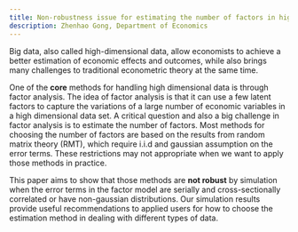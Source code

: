 ```yaml
---
title: Non-robustness issue for estimating the number of factors in high dimensional data
description: Zhenhao Gong, Department of Economics
---
```


Big data, also called high-dimensional data, allow economists to achieve a better estimation of economic effects and outcomes, while also brings many challenges to traditional econometric theory at the same time.

One of the **core** methods for handling high dimensional data is through factor analysis. The idea of factor analysis is that it can use a few latent factors to capture the variations of a large number of economic variables in a high dimensional data set. A critical question and also a big challenge in factor analysis is to estimate the number of factors. Most methods for choosing the number of factors are based on the results from random matrix theory (RMT), which require i.i.d and gaussian assumption on the error terms.  These restrictions may not appropriate when we want to apply those methods in practice.

This paper aims to show that those methods are **not robust** by simulation when the error terms in the factor model are serially and cross-sectionally correlated or have non-gaussian distributions. Our simulation results provide useful recommendations to applied users for how to choose the estimation method in dealing with different types of data.
